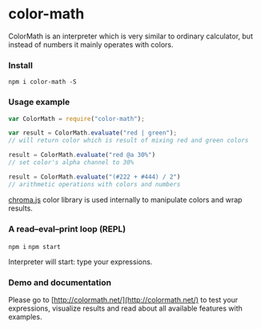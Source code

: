 # color-math
ColorMath is an interpreter which is very similar to ordinary calculator, but instead of numbers it mainly operates with colors.

### Install
`npm i color-math -S`

### Usage example
```javascript
var ColorMath = require("color-math");

var result = ColorMath.evaluate("red | green");
// will return color which is result of mixing red and green colors

result = ColorMath.evaluate("red @a 30%")
// set color's alpha channel to 30%

result = ColorMath.evaluate("(#222 + #444) / 2")
// arithmetic operations with colors and numbers
```

[chroma.js](https://github.com/gka/chroma.js/) color library is used internally to manipulate colors and wrap results.

### A read–eval–print loop (REPL)

`npm i`
`npm start`

Interpreter will start: type your expressions.

### Demo and documentation

Please go to [http://colormath.net/](http://colormath.net/) to test your expressions, visualize results and read about all available features with examples.
